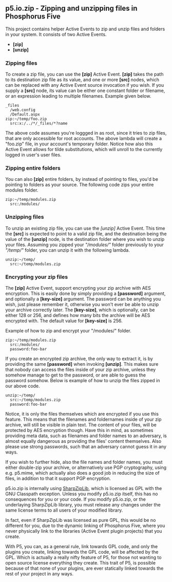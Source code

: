 
## p5.io.zip - Zipping and unzipping files in Phosphorus Five

This project contains helper Active Events to zip and unzip files and folders in your system. It consists of two
Active Events.

* __[zip]__
* __[unzip]__

### Zipping files

To create a zip file, you can use the **[zip]** Active Event. **[zip]** takes the path to its destination zip file as its value, and one or
more **[src]** nodes, which can be replaced with any Active Event source invocation if you wish. If you supply a **[src]** node, its value 
can be either one constant folder or filename, or an expression leading to multiple filenames. Example given below.

```hyperlambda
_files
  /web.config
  /Default.aspx
zip:~/temp/foo.zip
  src:x:/../*/_files/*?name
```

The above code assumes you're loggged in as root, since it tries to zip files, that are only accessible for root
accounts. The above lambda will create a "foo.zip" file, in your account's temporary folder. Notice how also this
Active Event allows for tilde substitutions, which will unroll to the currently logged in user's user files.

### Zipping entire folders

You can also **[zip]** entire folders, by instead of pointing to files, you'd be pointing to folders as your source.
The following code zips your entire modules folder.

```hyperlambda
zip:~/temp/modules.zip
  src:/modules/
```

### Unzipping files

To unzip an existing zip file, you can use the *[unzip]* Active Event. This time the **[src]** is expected to point
to a valid zip file, and the destination being the value of the **[unzip]** node, is the destination folder where
you wish to unzip your files. Assuming you zipped your _"/modules/"_ folder previously to your _"/temp/"_ folder,
you can unzip it with the following lambda.

```hyperlambda
unzip:~/temp/
  src:~/temp/modules.zip
```

### Encrypting your zip files

The **[zip]** Active Event, support encrypting your zip archive with AES encryption. This is easily done by
simply providing a **[password]** argument, and optionally a **[key-size]** argument. The password can be
anything you wish, just please remember it, otherwise you won't ever be able to unzip your archive correctly later.
The **[key-size]**, which is optionally, can be either 128 or 256, and defines how many bits the archive will
be AES encrypted with. The default value for **[key-size]** is 256.

Example of how to zip and encrypt your "/modules/" folder.

```hyperlambda
zip:~/temp/modules.zip
  src:/modules/
  password:foo-bar
```

If you create an encrypted zip archive, the only way to extract it, is by providing the same **[password]** when
invoking **[unzip]**. This makes sure that nobody can access the files inside of your zip archive, unless
they somehow manage to get to the password, or are able to guess the password somehow. Below is example of how
to unzip the files zipped in our above code.

```hyperlambda
unzip:~/temp/
  src:~/temp/modules.zip
  password:foo-bar
```

Notice, it is only the files themselves which are encrypted if you use this feature. This means that the
filenames and foldernames inside of your zip archive, will still be visible in plain text. The content of your
files, will be protected by AES encryption though. Have this in mind, as sometimes providing meta data,
such as filenames and folder names to an adversary, is almost equally dangerous as providing the files' content
themselves. Also please use strong passwords, such that an adversary cannot guess it in any ways.

If you wish to further hide, also the file names and folder names, you must either double-zip your archive,
or alternatively use PGP cryptography, using e.g. p5.mime, which actually also does a good job in reducing
the size of files, in addition to that it support PGP encryption.

p5.io.zip is internally using [SharpZipLib](https://icsharpcode.github.io/SharpZipLib/), which is licensed
as GPL with the GNU Classpath exception. Unless you modify p5.io.zip itself, this has no consequences for
you or your code. If you modify p5.io.zip, or the underlaying SharpZipLib library, you must release any
changes under the same license terms to all users of your modified library.

In fact, even if SharpZipLib was licensed as pure GPL, this would be no different for you, due to the dynamic
linking of Phosphorus Five, where you never physically link to the libraries (Active Event plugin projects)
that you create.

With P5, you can, as a general rule, link towards GPL code, and only the plugins you create, linking towards
the GPL code, will be affected by the GPL. Which is actually a really nifty feature of P5, for those not
wanting to open source license everything they create. This trait of P5, is possible because of that none
of your plugins, are ever statically linked towards the rest of your project in any ways.